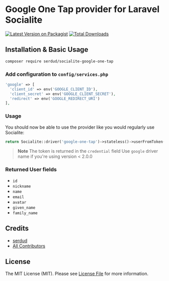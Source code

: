 # Google One Tap provider for Laravel Socialite

[![Latest Version on Packagist](https://img.shields.io/packagist/v/serdud/socialite-google-one-tap.svg?style=flat-square)](https://packagist.org/packages/serdud/socialite-google-one-tap)
[![Total Downloads](https://img.shields.io/packagist/dt/serdud/socialite-google-one-tap.svg?style=flat-square)](https://packagist.org/packages/serdud/socialite-google-one-tap)

## Installation & Basic Usage

```bash
composer require serdud/socialite-google-one-tap
```

### Add configuration to `config/services.php`

```php
'google' => [
  'client_id' => env('GOOGLE_CLIENT_ID'),
  'client_secret' => env('GOOGLE_CLIENT_SECRET'),
  'redirect' => env('GOOGLE_REDIRECT_URI')
],
```

### Usage

You should now be able to use the provider like you would regularly use Socialite:

```php
return Socialite::driver('google-one-tap')->stateless()->userFromToken($token);
```

> **Note**
> The token is returned in the `credential` field
> Use `google` driver name if you're using version < 2.0.0

### Returned User fields

- `id`
- `nickname`
- `name`
- `email`
- `avatar`
- `given_name`
- `family_name`

## Credits

- [serdud](https://github.com/serdud)
- [All Contributors](../../contributors)

## License

The MIT License (MIT). Please see [License File](LICENSE.md) for more information.
